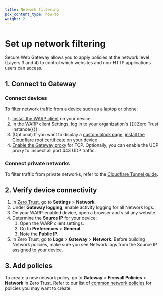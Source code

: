 ```yaml
---
title: Network filtering
pcx_content_type: how-to
weight: 2
---
```


# Set up network filtering

Secure Web Gateway allows you to apply policies at the network level (Layers 3 and 4) to control which websites and non-HTTP applications users can access.

## 1. Connect to Gateway

### Connect devices

To filter network traffic from a device such as a laptop or phone:

1. [Install the WARP client](/cloudflare-one/connections/connect-devices/warp/deployment/) on your device.
2. In the WARP client Settings, log in to your organization's {{<glossary-tooltip term_id="team name">}}Zero Trust instance{{</glossary-tooltip>}}.
3. (Optional) If you want to display a [custom block page](/cloudflare-one/policies/gateway/configuring-block-page/), [install the Cloudflare root certificate](/cloudflare-one/connections/connect-devices/warp/user-side-certificates/) on your device .
4. [Enable the Gateway proxy](/cloudflare-one/policies/gateway/proxy/#enable-the-gateway-proxy) for TCP. Optionally, you can enable the UDP proxy to inspect all port 443 UDP traffic.

### Connect private networks

To filter traffic from private networks, refer to the [Cloudflare Tunnel guide](/cloudflare-one/connections/connect-networks/).

## 2. Verify device connectivity

1. In [Zero Trust](https://one.dash.cloudflare.com), go to **Settings** > **Network**.
2. Under **Gateway logging**, enable activity logging for all Network logs.
3. On your WARP-enabled device, open a browser and visit any website.
4. Determine the **Source IP** for your device:
   1. Open the WARP client settings.
   2. Go to **Preferences** > **General**.
   3. Note the **Public IP**.
5. In Zero Trust, go to **Logs** > **Gateway** > **Network**. Before building Network policies, make sure you see Network logs from the Source IP assigned to your device.

## 3. Add policies

To create a new network policy, go to **Gateway** > **Firewall Policies** > **Network** in Zero Trust. Refer to our list of [common network policies](/cloudflare-one/policies/gateway/network-policies/common-policies) for policies you may want to create.
